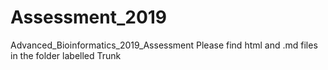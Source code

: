 # Assessment_2019
Advanced_Bioinformatics_2019_Assessment
Please find html and .md files in the folder labelled Trunk
